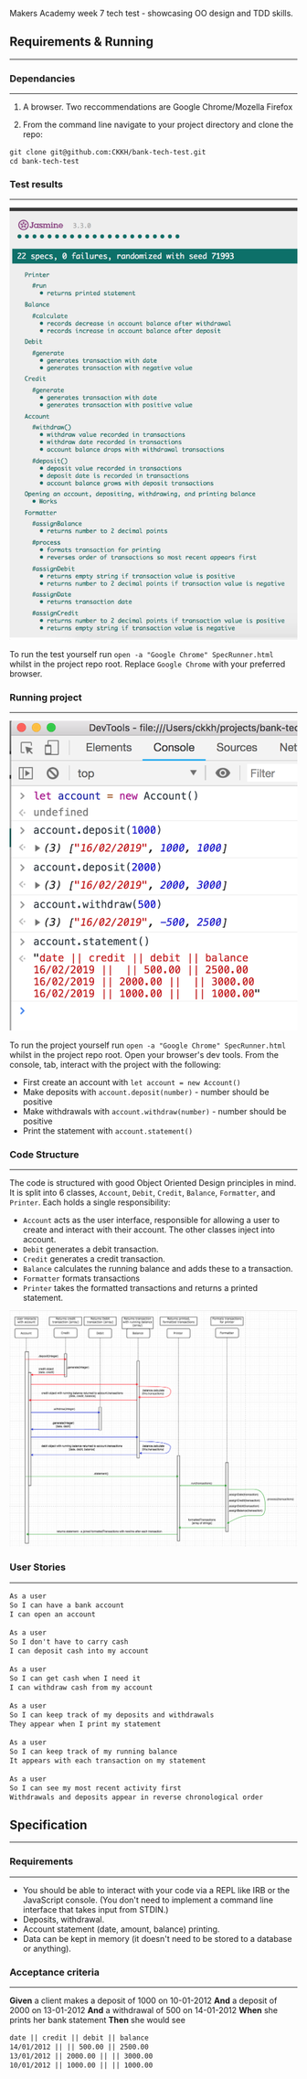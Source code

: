 Makers Academy week 7 tech test - showcasing OO design and TDD skills.

## Requirements & Running
-------------------------

### Dependancies

---------------
1. A browser. Two reccommendations are Google Chrome/Mozella Firefox

2. From the command line navigate to your project directory and clone the repo:

```
git clone git@github.com:CKKH/bank-tech-test.git
cd bank-tech-test
```

### Test results
---------------

![Test Results](images/jasmine_test_results.png)

To run the test yourself run `open -a "Google Chrome" SpecRunner.html` whilst
in the project repo root. Replace `Google Chrome` with your preferred browser.

### Running project
------------------

![Running Project](images/running_project.png)

To run the project yourself run `open -a "Google Chrome" SpecRunner.html` whilst
in the project repo root. Open your browser's dev tools. From the console, tab,
interact with the project with the following:

- First create an account with `let account = new Account()`
- Make deposits with `account.deposit(number)` - number should be positive
- Make withdrawals with `account.withdraw(number)` - number should be positive
- Print the statement with `account.statement()`

### Code Structure
------------------

The code is structured with good Object Oriented Design principles in mind. It
is split into 6 classes, `Account`, `Debit`, `Credit`, `Balance`, `Formatter`,
and `Printer`. Each holds a single responsibility:

- `Account` acts as the user interface, responsible for allowing a user to
  create and interact with their account. The other classes inject into
  account.
- `Debit` generates a debit transaction.
- `Credit` generates a credit transaction.
- `Balance` calculates the running balance and adds these to a transaction.
- `Formatter` formats transactions
- `Printer` takes the formatted transactions and returns a printed statement.

![Project UML](images/project_UML_diagram.png)

### User Stories
---------------

```
As a user
So I can have a bank account
I can open an account

As a user
So I don't have to carry cash
I can deposit cash into my account

As a user
So I can get cash when I need it
I can withdraw cash from my account

As a user
So I can keep track of my deposits and withdrawals
They appear when I print my statement

As a user
So I can keep track of my running balance
It appears with each transaction on my statement

As a user
So I can see my most recent activity first
Withdrawals and deposits appear in reverse chronological order
```

## Specification
----------------

### Requirements
----------------

* You should be able to interact with your code via a REPL like IRB or the JavaScript console.  (You don't need to implement a command line interface that takes input from STDIN.)
* Deposits, withdrawal.
* Account statement (date, amount, balance) printing.
* Data can be kept in memory (it doesn't need to be stored to a database or anything).

### Acceptance criteria
-----------------------

**Given** a client makes a deposit of 1000 on 10-01-2012
**And** a deposit of 2000 on 13-01-2012
**And** a withdrawal of 500 on 14-01-2012
**When** she prints her bank statement
**Then** she would see

```
date || credit || debit || balance
14/01/2012 || || 500.00 || 2500.00
13/01/2012 || 2000.00 || || 3000.00
10/01/2012 || 1000.00 || || 1000.00
```
